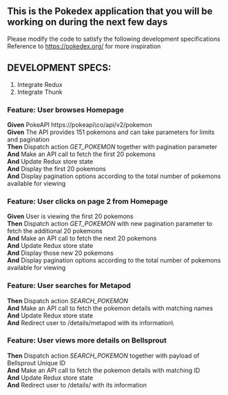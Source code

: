## This is the Pokedex application that you will be working on during the next few days

Please modify the code to satisfy the following development specifications
Reference to https://pokedex.org/ for more inspiration

## DEVELOPMENT SPECS:

1. Integrate Redux 
2. Integrate Thunk

### Feature: User browses Homepage
**Given** PokeAPI https://pokeapi\co/api/v2/pokemon\
**Given** The API provides 151 pokemons and can take parameters for limits and pagination\
**Then** Dispatch action *GET_POKEMON* together with pagination parameter\
**And** Make an API call to fetch the first 20 pokemons\
**And** Update Redux store state\
**And** Display the first 20 pokemons\
**And** Display pagination options according to the total number of pokemons available for viewing  

### Feature: User clicks on page 2 from Homepage
**Given** User is viewing the first 20 pokemons\
**Then** Dispatch action *GET_POKEMON*  with new pagination parameter to fetch the additional 20 pokemons\
**And** Make an API call to fetch the next 20 pokemons\
**And** Update Redux store state\
**And** Display those new 20 pokemons\
**And** Display pagination options according to the total number of pokemons available for viewing

### Feature: User searches for Metapod
**Then** Dispatch action *SEARCH_POKEMON*\
**And** Make an API call to fetch the pokemon details with matching names\
**And** Update Redux store state\
**And** Redirect user to /details/metapod with its information\

### Feature: User views more details on Bellsprout
**Then** Dispatch action *SEARCH_POKEMON* together with payload of Bellsprout Unique ID\
**And** Make an API call to fetch the pokemon details with matching ID\
**And** Update Redux store state\
**And** Redirect user to /details/<bellsproutId> with its information
